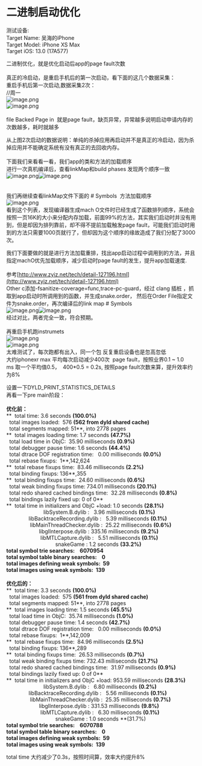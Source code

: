 # 二进制启动优化

测试设备:<br />Target Name: 吴海的iPhone<br />Target Model: iPhone XS Max<br />Target iOS: 13.0 (17A577)

二进制优化，就是优化启动后app的page fault次数<br />
<br />真正的冷启动，是重启手机后的第一次启动，看下面的这几个数据采集：<br />重启手机后第一次启动,数据采集2次：<br />//周一<br />![image.png](https://cdn.nlark.com/yuque/0/2020/png/169030/1589274479666-4b585536-8230-454c-a080-e4f7b2cadad6.png#align=left&display=inline&height=160&margin=%5Bobject%20Object%5D&name=image.png&originHeight=320&originWidth=1952&size=73448&status=done&style=none&width=976)<br />![image.png](https://cdn.nlark.com/yuque/0/2020/png/169030/1589274959580-2e607f68-1e6f-48c2-88cb-88583d33353c.png#align=left&display=inline&height=169&margin=%5Bobject%20Object%5D&name=image.png&originHeight=338&originWidth=1956&size=72530&status=done&style=none&width=978)<br />
<br />file Backed Page in  就是page fault，缺页异常，异常越多说明启动申请内存的次数越多，耗时就越多

从上图2次启动的数据说明：单纯的杀掉应用再启动并不是真正的冷启动，因为杀掉应用并不能确定系统有没有真正的去回收内存。<br />
<br />下面我们来看看一看，我们app的类和方法的加载顺序<br />进行一次真机编译后，查看linkMap和build phases 发现两个顺序一致<br />![image.png](https://cdn.nlark.com/yuque/0/2020/png/169030/1588939855676-d5b5e9c8-2ced-44bf-815b-528bb25771c5.png#align=left&display=inline&height=261&margin=%5Bobject%20Object%5D&name=image.png&originHeight=2408&originWidth=3540&size=2083008&status=done&style=none&width=383)![image.png](https://cdn.nlark.com/yuque/0/2020/png/169030/1588939899751-6ee75f7b-1f4a-4d64-8b5a-67b92fe0223b.png#align=left&display=inline&height=260&margin=%5Bobject%20Object%5D&name=image.png&originHeight=2414&originWidth=2572&size=704566&status=done&style=none&width=277)<br />
<br />
<br />我们再继续查看linkMap文件下面的 # Symbols  方法加载顺序<br />![image.png](https://cdn.nlark.com/yuque/0/2020/png/169030/1588940285033-db2604b8-5947-40de-8cee-efbd3b710d53.png#align=left&display=inline&height=633&margin=%5Bobject%20Object%5D&name=image.png&originHeight=2592&originWidth=2208&size=873994&status=done&style=none&width=539)<br />看到这个列表，发现编译器生成mach O文件时已经生成了函数排列顺序，系统会按照一页16K的大小来分配内存加载，前面99%的方法，其实我们启动时并没有用到，但是却因为排列靠前，却不得不提前加载触发page fault，可能我们启动时用到的方法只需要1000页就行了，但却因为这个顺序的缘故造成了我们分配了3000次。

我们下面要做的就是进行方法加载重排，找出app启动过程中调用到的方法，并且指定machO优先加载顺序，减少启动时page fault的发生，提升app加载速度.<br />
<br />参考[http://www.zyiz.net/tech/detail-127196.html](http://www.zyiz.net/tech/detail-127196.html)<br />Other c添加-fsanitize-coverage=func,trace-pc-guard，经过 clang 插桩 ，抓取到app启动时所调用到的函数，并生成snake.order， 然后在Order File指定文件为snake.order，再次编译后的link map # Symbols<br />![image.png](https://cdn.nlark.com/yuque/0/2020/png/169030/1589014491750-d45c79c5-44bf-459b-8c1b-725080db581a.png#align=left&display=inline&height=585&margin=%5Bobject%20Object%5D&name=image.png&originHeight=1466&originWidth=938&size=326828&status=done&style=none&width=374)![image.png](https://cdn.nlark.com/yuque/0/2020/png/169030/1589014449113-0b365aa5-26e5-4cb2-8d07-6f66cb85d7b6.png#align=left&display=inline&height=312&margin=%5Bobject%20Object%5D&name=image.png&originHeight=1394&originWidth=1634&size=489989&status=done&style=none&width=366)<br />经过对比，两者完全一致，符合预期。<br />
<br />再重启手机跑instrumets <br />![image.png](https://cdn.nlark.com/yuque/0/2020/png/169030/1589275316091-f83ad11c-89f9-4fb9-9ca8-3a7dc968bb90.png#align=left&display=inline&height=161&margin=%5Bobject%20Object%5D&name=image.png&originHeight=322&originWidth=1950&size=71982&status=done&style=none&width=975)<br />![image.png](https://cdn.nlark.com/yuque/0/2020/png/169030/1589275503920-024c26bf-f3a8-4e98-8f45-fb9285367c5d.png#align=left&display=inline&height=154&margin=%5Bobject%20Object%5D&name=image.png&originHeight=308&originWidth=1958&size=74262&status=done&style=none&width=979)<br />太难测试了，每次跑都有出入，同一个包 反复重启设备也是忽高忽低<br />大约iphonexr max 平均每次启动减少400次  page fault，按照业界0.1 ~ 1.0 ms 取一个平均值0.5，  400*0.5 = 0.2s, 按照page fault次数来算，提升效率约为8%

设置一下DYLD_PRINT_STATISTICS_DETAILS<br />再看一下pre main阶段：<br />
<br />**优化前：**<br />**  total time: 3.6 seconds **(100.0%)<br />**  total images loaded:  576 **(562 from dyld shared cache)<br />**  total segments mapped: 51**, into 2778 pages<br />**  total images loading time: 1.7 seconds **(47.7%)<br />**  total load time in ObjC:  35.90 milliseconds **(0.9%)<br />**  total debugger pause time: 1.6 seconds **(44.4%)<br />**  total dtrace DOF registration time:   0.00 milliseconds **(0.0%)<br />**  total rebase fixups:  1**,142,624<br />**  total rebase fixups time:  83.46 milliseconds **(2.2%)<br />**  total binding fixups: 136**,355<br />**  total binding fixups time:  24.60 milliseconds **(0.6%)<br />**  total weak binding fixups time: 734.01 milliseconds **(20.1%)<br />**  total redo shared cached bindings time:  32.28 milliseconds **(0.8%)<br />**  total bindings lazily fixed up: 0 of 0**<br />**  total time in initializers and ObjC +load: 1.0 seconds **(28.1%)<br />**                         libSystem.B.dylib :   3.96 milliseconds **(0.1%)<br />**               libBacktraceRecording.dylib :   5.39 milliseconds **(0.1%)<br />**                libMainThreadChecker.dylib :  25.22 milliseconds **(0.6%)<br />**                      libglInterpose.dylib : 335.16 milliseconds **(9.2%)<br />**                       libMTLCapture.dylib :   5.51 milliseconds **(0.1%)<br />**                                 snakeGame : 1.2 seconds **(33.2%)<br />**total symbol trie searches:    6070954**<br />**total symbol table binary searches:    0**<br />**total images defining weak symbols:  59**<br />**total images using weak symbols:  139**<br />**<br />**优化后的：**<br />**  total time: 3.3 seconds **(100.0%)<br />**  total images loaded:  575 **(561 from dyld shared cache)<br />**  total segments mapped: 51**, into 2778 pages<br />**  total images loading time: 1.5 seconds **(45.5%)<br />**  total load time in ObjC:  35.74 milliseconds **(1.0%)<br />**  total debugger pause time: 1.4 seconds **(42.7%)<br />**  total dtrace DOF registration time:   0.00 milliseconds **(0.0%)<br />**  total rebase fixups:  1**,142,009<br />**  total rebase fixups time:  84.96 milliseconds **(2.5%)<br />**  total binding fixups: 136**,289<br />**  total binding fixups time:  26.53 milliseconds **(0.7%)<br />**  total weak binding fixups time: 732.43 milliseconds **(21.7%)<br />**  total redo shared cached bindings time:  31.97 milliseconds **(0.9%)<br />**  total bindings lazily fixed up: 0 of 0**<br />**  total time in initializers and ObjC +load: 953.59 milliseconds **(28.3%)<br />**                         libSystem.B.dylib :   6.80 milliseconds **(0.2%)<br />**               libBacktraceRecording.dylib :   5.56 milliseconds **(0.1%)<br />**                libMainThreadChecker.dylib :  25.35 milliseconds **(0.7%)<br />**                      libglInterpose.dylib : 331.53 milliseconds **(9.8%)<br />**                       libMTLCapture.dylib :   6.30 milliseconds **(0.1%)<br />**                                 snakeGame : 1.0 seconds **(31.7%)<br />**total symbol trie searches:    6070788**<br />**total symbol table binary searches:    0**<br />**total images defining weak symbols:  59**<br />**total images using weak symbols:  139**

total time 大约减少了0.3s，按照时间算，效率大约提升8%

